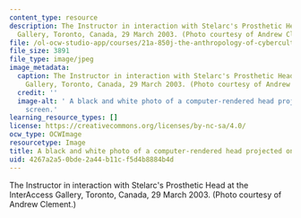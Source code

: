 ```yaml
---
content_type: resource
description: The Instructor in interaction with Stelarc's Prosthetic Head at the InterAccess
  Gallery, Toronto, Canada, 29 March 2003. (Photo courtesy of Andrew Clement.)
file: /ol-ocw-studio-app/courses/21a-850j-the-anthropology-of-cybercultures-spring-2009/4267a2a50bde2a44b11cf5d4b8884b4d_21a-850js09-th.jpg
file_size: 3891
file_type: image/jpeg
image_metadata:
  caption: The Instructor in interaction with Stelarc's Prosthetic Head at the InterAccess
    Gallery, Toronto, Canada, 29 March 2003. (Photo courtesy of Andrew Clement.)
  credit: ''
  image-alt: ' A black and white photo of a computer-rendered head projected on a
    screen.'
learning_resource_types: []
license: https://creativecommons.org/licenses/by-nc-sa/4.0/
ocw_type: OCWImage
resourcetype: Image
title: A black and white photo of a computer-rendered head projected on a screen
uid: 4267a2a5-0bde-2a44-b11c-f5d4b8884b4d
---
```

The Instructor in interaction with Stelarc's Prosthetic Head at the InterAccess Gallery, Toronto, Canada, 29 March 2003. (Photo courtesy of Andrew Clement.)